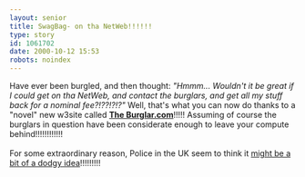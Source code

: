 ```yaml
---
layout: senior
title: SwagBag- on tha NetWeb!!!!!!
type: story
id: 1061702
date: 2000-10-12 15:53
robots: noindex
---
```

Have ever been burgled, and then thought: <i>"Hmmm... Wouldn't it be great if I could get on tha NetWeb, and contact the burglars, and get all my stuff back for a nominal fee?!??!?!?"</i> Well, that's what you can now do thanks to a "novel" new w3site called <a href="http://www.theburglar.com/"><b>The Burglar.com</b></a>!!!!! Assuming of course the burglars in question have been considerate enough to leave your compute behind!!!!!!!!!!!!<br/> <br/>For some extraordinary reason, Police in the UK seem to think it <a href="http://www.theregister.co.uk/content/1/13875.html">might be a bit of a dodgy idea</a>!!!!!!!!!